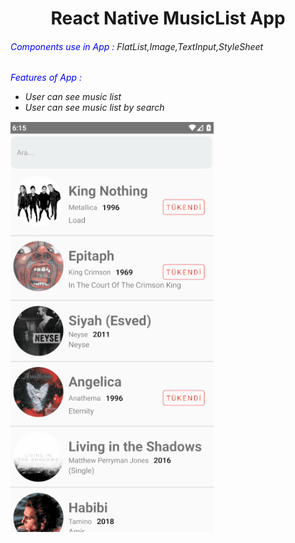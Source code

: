 <h1 style="text-align:center">React Native MusicList App</h1>
<h6><span style="color:blue">Components use in App :</span> FlatList,Image,TextInput,StyleSheet</h6>

<h6><span style="color:blue">Features of App :</span>
<ul>
<li>User can see music list</li>
<li>User can see music list by search</li>
</ul>

<img src="musiclist.gif" alt="app">